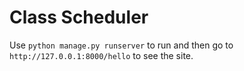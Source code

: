 # Class Scheduler
Use ```python manage.py runserver``` to run and then go to ```http://127.0.0.1:8000/hello``` to see the site.
